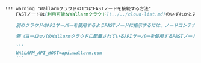 ```markdown
!!! warning "Wallarmクラウドの1つにFASTノードを接続する方法"
    FASTノードは[利用可能なWallarmクラウド](../../cloud-list.md)のいずれかと連携します。デフォルトでは、FASTノードはアメリカのクラウドに配置されているWallarm APIサーバーを利用します。
    
    別のクラウドのAPIサーバーを使用するようFASTノードに指示するには、ノードコンテナに必要なWallarm APIサーバーのアドレスを指定する`WALLARM_API_HOST`環境変数を渡します。
    
    例（ヨーロッパのWallarmクラウドに配置されているAPIサーバーを使用するFASTノードの場合）:

    ```
    WALLARM_API_HOST=api.wallarm.com      
    ```
```